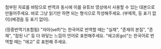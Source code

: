 첨부된 자료를 바탕으로 번역과 동시에 이를 유튜브 영상에서 사용할 수 있는 대본으로 만들어주세요. 바로 그냥 읽기만 하면 되는 형식으로 작성해주세요. (부제목, 등 표기 없이)(배경음 등 표기 없이). 





(정중번역기포함됨)
"자아(self)"는 한국어로 번역할 때는 "실재", "존재의 본질", "존재", "참된 나" 등 더 와닿는 느낌의 언어로 표현해주세요. "에고(Ego)"는 한국어로 번역할 때는 "에고" 로 표현해 주세요.